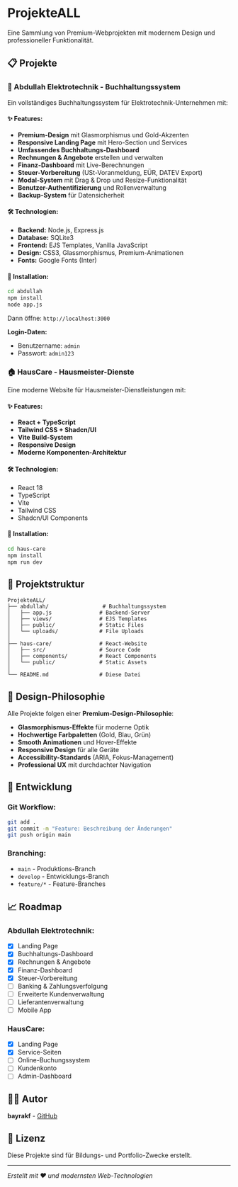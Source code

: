 # ProjekteALL

Eine Sammlung von Premium-Webprojekten mit modernem Design und professioneller Funktionalität.

## 📋 Projekte

### 🏢 Abdullah Elektrotechnik - Buchhaltungssystem
Ein vollständiges Buchhaltungssystem für Elektrotechnik-Unternehmen mit:

#### ✨ Features:
- **Premium-Design** mit Glasmorphismus und Gold-Akzenten
- **Responsive Landing Page** mit Hero-Section und Services
- **Umfassendes Buchhaltungs-Dashboard**
- **Rechnungen & Angebote** erstellen und verwalten
- **Finanz-Dashboard** mit Live-Berechnungen
- **Steuer-Vorbereitung** (USt-Voranmeldung, EÜR, DATEV Export)
- **Modal-System** mit Drag & Drop und Resize-Funktionalität
- **Benutzer-Authentifizierung** und Rollenverwaltung
- **Backup-System** für Datensicherheit

#### 🛠️ Technologien:
- **Backend:** Node.js, Express.js
- **Database:** SQLite3
- **Frontend:** EJS Templates, Vanilla JavaScript
- **Design:** CSS3, Glassmorphismus, Premium-Animationen
- **Fonts:** Google Fonts (Inter)

#### 🚀 Installation:
```bash
cd abdullah
npm install
node app.js
```

Dann öffne: `http://localhost:3000`

**Login-Daten:**
- Benutzername: `admin`
- Passwort: `admin123`

### 🏠 HausCare - Hausmeister-Dienste
Eine moderne Website für Hausmeister-Dienstleistungen mit:

#### ✨ Features:
- **React + TypeScript**
- **Tailwind CSS + Shadcn/UI**
- **Vite Build-System**
- **Responsive Design**
- **Moderne Komponenten-Architektur**

#### 🛠️ Technologien:
- React 18
- TypeScript
- Vite
- Tailwind CSS
- Shadcn/UI Components

#### 🚀 Installation:
```bash
cd haus-care
npm install
npm run dev
```

## 📁 Projektstruktur

```
ProjekteALL/
├── abdullah/                 # Buchhaltungssystem
│   ├── app.js               # Backend-Server
│   ├── views/               # EJS Templates
│   ├── public/              # Static Files
│   └── uploads/             # File Uploads
│
├── haus-care/               # React-Website
│   ├── src/                 # Source Code
│   ├── components/          # React Components
│   └── public/              # Static Assets
│
└── README.md                # Diese Datei
```

## 🎨 Design-Philosophie

Alle Projekte folgen einer **Premium-Design-Philosophie**:
- **Glasmorphismus-Effekte** für moderne Optik
- **Hochwertige Farbpaletten** (Gold, Blau, Grün)
- **Smooth Animationen** und Hover-Effekte
- **Responsive Design** für alle Geräte
- **Accessibility-Standards** (ARIA, Fokus-Management)
- **Professional UX** mit durchdachter Navigation

## 🔧 Entwicklung

### Git Workflow:
```bash
git add .
git commit -m "Feature: Beschreibung der Änderungen"
git push origin main
```

### Branching:
- `main` - Produktions-Branch
- `develop` - Entwicklungs-Branch
- `feature/*` - Feature-Branches

## 📈 Roadmap

### Abdullah Elektrotechnik:
- [x] Landing Page
- [x] Buchhaltungs-Dashboard
- [x] Rechnungen & Angebote
- [x] Finanz-Dashboard
- [x] Steuer-Vorbereitung
- [ ] Banking & Zahlungsverfolgung
- [ ] Erweiterte Kundenverwaltung
- [ ] Lieferantenverwaltung
- [ ] Mobile App

### HausCare:
- [x] Landing Page
- [x] Service-Seiten
- [ ] Online-Buchungssystem
- [ ] Kundenkonto
- [ ] Admin-Dashboard

## 👨‍💻 Autor

**bayrakf** - [GitHub](https://github.com/bayrakf)

## 📄 Lizenz

Diese Projekte sind für Bildungs- und Portfolio-Zwecke erstellt.

---

*Erstellt mit ❤️ und modernsten Web-Technologien*
